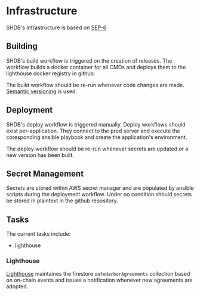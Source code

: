 # Infrastructure

SHDB's infrastructure is based on [SEP-6](https://github.com/Skylock-ai/SEP/blob/main/decisions/SEP-6.md)

## Building

SHDB's build workflow is triggered on the creation of releases. The workflow builds a docker container for all CMDs and deploys them to the lighthouse docker registry in github.

The build workflow should be re-run whenever code changes are made. [Semantic versioning](https://semver.org/) is used.

## Deployment

SHDB's deploy workflow is triggered manually. Deploy workflows should exist per-application. They connect to the prod server and execute the coresponding ansible playbook and create the application's environment.

The deploy workflow should be re-run whenever secrets are updated or a new version has been built.

## Secret Management

Secrets are stored within AWS secret manager and are populated by ansible scripts during the deployment workflow. Under no condition should secrets be stored in plaintext in the github repository.

## Tasks

The current tasks include:

-   lighthouse

### Lighthouse

[Lighthouse](/cmd/lighthouse/README.md) maintaines the firestore `safeHarborAgreements` collection based on on-chain events and issues a notification whenever new agreements are adopted.
